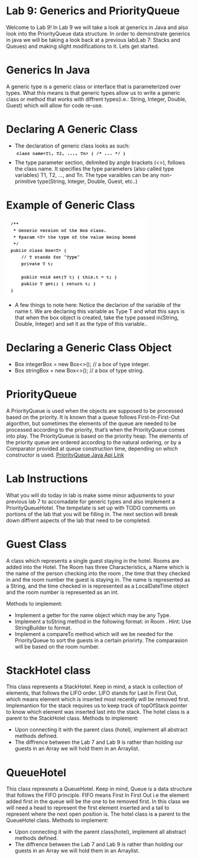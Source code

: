 # Lab 9: Generics and PriorityQueue
Welcome to Lab 9! In Lab 9 we will take a look at generics in Java and also look into the PriorityQueue data structure. In order to demonstrate generics in java we will be taking a look back at a previous lab(Lab 7: Stacks and Queues) and making slight modifications to it. Lets get started.

# Generics In Java
A generic type is a generic class or interface that is parameterized over types. What this means is that generic types allow us to write a generic class or method that works with diffrent types(i.e.: String, Integer, Double, Guest) which will allow for code re-use.

# Declaring A Generic Class
* The declaration of generic class looks as such: 
![Declaring a generic class](DeclaringGenericClass.png)
* The type parameter section, delimited by angle brackets (<>), follows the class name. It specifies the type parameters (also called type variables) T1, T2, ..., and Tn. The type varaibles can be any non-primitive type(String, Integer, Double, Guest, etc..)

# Example of Generic Class
![Generic class example](BoxGen.png)
* A few things to note here:
 Notice the declarion of the variable of the name t. We are declaring this variable as Type T and what this says is that when the box object is created, take the type passed in(String, Double, Integer) and set it as the type of this variable..

# Declaring a Generic Class Object
* Box<Integer> integerBox = new Box<>(); // a box of type integer. 
* Box<String> stringBox = new Box<>(); // a box of type string.

# PriorityQueue 
A PriorityQueue is used when the objects are supposed to be processed based on the priority. It is known that a queue follows First-In-First-Out algorithm, but sometimes the elements of the queue are needed to be processed according to the priority, that’s when the PriorityQueue comes into play. The PriorityQueue is based on the priority heap. The elements of the priority queue are ordered according to the natural ordering, or by a Comparator provided at queue construction time, depending on which constructor is used.
[PriorityQueue Java Api Link](https://docs.oracle.com/javase/8/docs/api/java/util/PriorityQueue.html "PriorityQueue Java Api Link")


# Lab Instructions
What you will do today in lab is make some minor adjusments to your previous lab 7 to accomadate for generic types and also implement a PriorityQueueHotel. The tempelate is set up with TODO comments on portions of the lab that you will be filling in. The next section will break down diffrent aspects of the lab that need to be completed. 

# Guest Class
A class which represents a single guest staying in the hotel. Rooms are added into the Hotel. The Room has three Characteristics, a Name    which is the name of the person checking into the room , the time that they checked in and the room number the guest is staying in.
The name is represented as a String, and the time checked in is represented as a LocalDateTime object and the room number is represented as an int. 

Methods to implement:
* Implement a getter for the name object which may be any Type. 
* Implement a toString method in the following format: <name> in Room <room number>. Hint: Use StringBuilder to format. 
* Implement a compareTo method which will we be needed for the PriorityQueue to sort the guests in a certain priorirty. The comparasion will be based on the room number.
  
 # StackHotel class
 This class represents a StackHotel. Keep in mind, a stack is collection of elements, that follows the LIFO order. LIFO stands for Last In First Out, which means element which is inserted most recently will be removed first. Implemantion for the stack requires us to keep track of topOfStack pointer to know which element was inserted last into the stack. The hotel class is a parent to the StackHotel class.
 Methods to implement:
 * Upon connecting it with the parent class (hotel), implement all abstract methods defined.
 * The diffrence between the Lab 7 and Lab 9 is rather than holding our guests in an Array we will hold them in an Arraylist. 
 
 # QueueHotel
 This class represnets a QueueHotel. Keep in mind, Queue is a data structure that follows the FIFO principle. FIFO means First In First Out i.e the element added first in the queue will be the one to be removed first. In this class we will need a head to represent the first element inserted and a tail to represent where the next open position is. The hotel class is a parent to the QueueHotel class.
  Methods to implement:
 * Upon connecting it with the parent class(hotel), implement all abstract methods defined.
  * The diffrence between the Lab 7 and Lab 9 is rather than holding our guests in an Array we will hold them in an Arraylist. 

 
 
 
 

 
       
        
        













